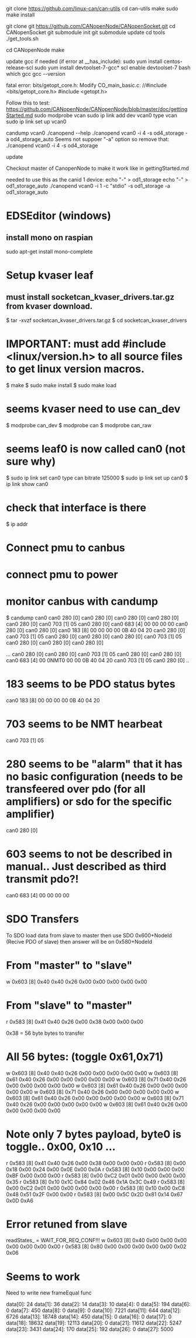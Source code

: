 

git clone https://github.com/linux-can/can-utils
cd can-utils
make
sudo make install


git clone git https://github.com/CANopenNode/CANopenSocket.git
cd CANopenSocket
git submodule init
git submodule update
cd tools
./get_tools.sh


cd CANopenNode
make

update gcc if needed (if error at __has_include):
sudo yum install centos-release-scl
sudo yum install devtoolset-7-gcc*
scl enable devtoolset-7 bash
which gcc
gcc --version

fatal error: bits/getopt_core.h:
Modify CO_main_basic.c:
//#include <bits/getopt_core.h>
#include <getopt.h>


Follow this to test:
https://github.com/CANopenNode/CANopenNode/blob/master/doc/gettingStarted.md
sudo modprobe vcan
sudo ip link add dev vcan0 type vcan
sudo ip link set up vcan0


candump vcan0
./canopend --help
./canopend vcan0 -i 4 -s od4_storage -a od4_storage_auto
Seems not suppoer "-a" option so remove that:
./canopend vcan0 -i 4 -s od4_storage

update 


Checkout master of CanopenNode to make it work like in gettingStarted.md

needed to use this as the canid 1 device:
echo "-" > od1_storage
echo "-" > od1_storage_auto
./canopend vcan0 -i 1 -c "stdio" -s od1_storage -a od1_storage_auto


# EDSEditor (windows)
## install mono on raspian
sudo apt-get install mono-complete

# Setup kvaser leaf
## must install socketcan_kvaser_drivers.tar.gz from kvaser download.
$ tar -xvzf socketcan_kvaser_drivers.tar.gz
$ cd socketcan_kvaser_drivers
# IMPORTANT: must add #include <linux/version.h> to all source files to get linux version macros.
$ make
$ sudo make install
$ sudo make load

# seems kvaser need to use can_dev
$ modprobe can_dev
$ modprobe can
$ modprobe can_raw

# seems leaf0 is now called can0 (not sure why)
$ sudo ip link set can0 type can bitrate 125000
$ sudo ip link set up can0
$ ip link show can0

# check that interface is there
$ ip addr

# Connect pmu to canbus
# connect pmu to power

# monitor canbus with candump
$ candump can0
  can0  280   [0] 
  can0  280   [0] 
  can0  280   [0] 
  can0  280   [0] 
  can0  280   [0] 
  can0  703   [1]  05
  can0  280   [0] 
  can0  683   [4]  00 00 00 00
  can0  280   [0] 
  can0  280   [0] 
  can0  183   [8]  00 00 00 00 0B 40 04 20
  can0  280   [0] 
  can0  703   [1]  05
  can0  280   [0] 
  can0  280   [0] 
  can0  280   [0] 
  can0  703   [1]  05
  can0  280   [0] 
  can0  280   [0] 
  can0  280   [0] 
  
  ...
  can0  280   [0] 
  can0  280   [0] 
  can0  703   [1]  05
  can0  280   [0] 
  can0  280   [0] 
  can0  683   [4]  00 0NMT0 00 00 0B 40 04 20
  can0  703   [1]  05
  can0  280   [0] 
  ..

# 183 seems to be PDO status bytes
can0  183   [8]  00 00 00 00 0B 40 04 20

# 703 seems to be NMT hearbeat
can0  703   [1]  05

# 280 seems to be "alarm" that it has no basic configuration (needs to be transfeered over pdo (for all amplifiers) or sdo for the specific amplifier)
can0  280   [0] 

# 603 seems to not be described in manual.. Just described as third transmit pdo?!
can0  683   [4]  00 00 00 00

# SDO Transfers
To SDO load data from slave to master then use SDO 0x600+NodeId (Recive PDO of slave) then answer will be on 0x580+NodeId

# From "master" to "slave"
w 0x603 [8] 0x40 0x40 0x26 0x00 0x00 0x00 0x00 0x00

# From "slave" to "master"
r 0x583 [8] 0x41 0x40 0x26 0x00 0x38 0x00 0x00 0x00


0x38 = 56 byte bytes to transfer


# All 56 bytes: (toggle 0x61,0x71)
w 0x603 [8] 0x40 0x40 0x26 0x00 0x00 0x00 0x00 0x00
w 0x603 [8] 0x61 0x40 0x26 0x00 0x00 0x00 0x00 0x00
w 0x603 [8] 0x71 0x40 0x26 0x00 0x00 0x00 0x00 0x00
w 0x603 [8] 0x61 0x40 0x26 0x00 0x00 0x00 0x00 0x00
w 0x603 [8] 0x71 0x40 0x26 0x00 0x00 0x00 0x00 0x00
w 0x603 [8] 0x61 0x40 0x26 0x00 0x00 0x00 0x00 0x00
w 0x603 [8] 0x71 0x40 0x26 0x00 0x00 0x00 0x00 0x00
w 0x603 [8] 0x61 0x40 0x26 0x00 0x00 0x00 0x00 0x00

# Note only 7 bytes payload, byte0 is toggle.. 0x00, 0x10 ...
r 0x583 [8] 0x41 0x40 0x26 0x00 0x38 0x00 0x00 0x00
r 0x583 [8] 0x00 0x18 0x00 0x24 0x00 0x0E 0x00 0x0A
r 0x583 [8] 0x10 0x00 0x00 0x00 0xBF 0x00 0x00 0x00
r 0x583 [8] 0x00 0xC2 0x01 0x00 0x00 0x00 0x00 0x35
r 0x583 [8] 0x10 0x1C 0x84 0x02 0x46 0x1A 0x3C 0x49
r 0x583 [8] 0x00 0xC2 0x01 0x00 0x00 0x00 0x00 0x00
r 0x583 [8] 0x10 0x00 0xC8 0x48 0x51 0x2F 0x00 0x00
r 0x583 [8] 0x00 0x5C 0x2D 0x81 0x14 0x67 0x0D 0xA6

# Error retuned from slave
readStates_ = WAIT_FOR_REQ_CONF!!!
w 0x603 [8] 0x40 0x00 0x00 0x00 0x00 0x00 0x00 0x00
r 0x583 [8] 0x80 0x00 0x00 0x00 0x00 0x00 0x02 0x06


# Seems to work
 Need to write new frameEqual func

data[0]: 24
data[1]: 36
data[2]: 14
data[3]: 10
data[4]: 0
data[5]: 194
data[6]: 0
data[7]: 450
data[8]: 0
data[9]: 0
data[10]: 7221
data[11]: 644
data[12]: 6726
data[13]: 18748
data[14]: 450
data[15]: 0
data[16]: 0
data[17]: 0
data[18]: 18632
data[19]: 12113
data[20]: 0
data[21]: 11612
data[22]: 5247
data[23]: 3431
data[24]: 170
data[25]: 192
data[26]: 0
data[27]: 5000
